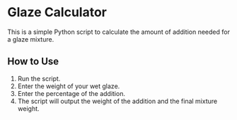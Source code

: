 # Glaze Calculator

This is a simple Python script to calculate the amount of addition needed for a glaze mixture.

## How to Use
1. Run the script.
2. Enter the weight of your wet glaze.
3. Enter the percentage of the addition.
4. The script will output the weight of the addition and the final mixture weight.
